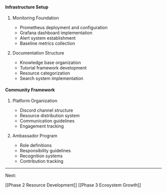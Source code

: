 #### Infrastructure Setup
1. Monitoring Foundation
   - Prometheus deployment and configuration
   - Grafana dashboard implementation
   - Alert system establishment
   - Baseline metrics collection

2. Documentation Structure
   - Knowledge base organization
   - Tutorial framework development
   - Resource categorization
   - Search system implementation

#### Community Framework
1. Platform Organization
   - Discord channel structure
   - Resource distribution system
   - Communication guidelines
   - Engagement tracking

2. Ambassador Program
   - Role definitions
   - Responsibility guidelines
   - Recognition systems
   - Contribution tracking

----------------------------------------
Next:

[[Phase 2 Resource Development]]
[[Phase 3 Ecosystem Growth]]